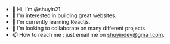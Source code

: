 - 👋 Hi, I’m @shuyin21
- 👀 I’m interested in building great websites.
- 🌱 I’m currently learning Reactjs.
- 💞️ I’m looking to collaborate on many different projects.
- 📫 How to reach me : just email me on shuyindev@gmail.com.

<!---
shuyin21/shuyin21 is a ✨ special ✨ repository because its `README.md` (this file) appears on your GitHub profile.
You can click the Preview link to take a look at your changes.
--->
